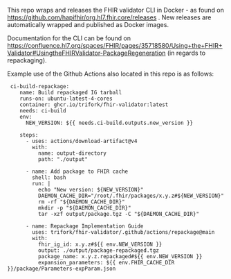 This repo wraps and releases the FHIR validator CLI in Docker - as found on https://github.com/hapifhir/org.hl7.fhir.core/releases . New releases are automatically wrapped and published as Docker images.

Documentation for the CLI can be found on https://confluence.hl7.org/spaces/FHIR/pages/35718580/Using+the+FHIR+Validator#UsingtheFHIRValidator-PackageRegeneration (in regards to repackaging).

Example use of the Github Actions also located in this repo is as follows:

```
 ci-build-repackage:
    name: Build repackaged IG tarball
    runs-on: ubuntu-latest-4-cores
    container: ghcr.io/trifork/fhir-validator:latest
    needs: ci-build  
    env:
      NEW_VERSION: ${{ needs.ci-build.outputs.new_version }}

    steps:
      - uses: actions/download-artifact@v4
        with:
          name: output-directory
          path: "./output"

      - name: Add package to FHIR cache
        shell: bash
        run: |
          echo "New version: ${NEW_VERSION}"
          DAEMON_CACHE_DIR="/root/.fhir/packages/x.y.z#${NEW_VERSION}"
          rm -rf "${DAEMON_CACHE_DIR}"
          mkdir -p "${DAEMON_CACHE_DIR}"
          tar -xzf output/package.tgz -C "${DAEMON_CACHE_DIR}"

      - name: Repackage Implementation Guide
        uses: trifork/fhir-validator/.github/actions/repackage@main
        with:
          fhir_ig_id: x.y.z#${{ env.NEW_VERSION }}
          output: ./output/package-repackaged.tgz
          package_name: x.y.z.repackaged#${{ env.NEW_VERSION }}
          expansion_parameters: ${{ env.FHIR_CACHE_DIR }}/package/Parameters-expParam.json
```
